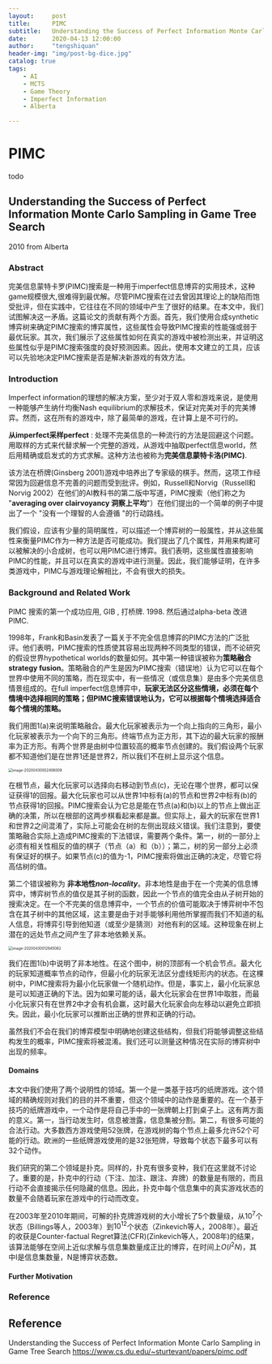 ```yaml
---
layout:     post
title:      PIMC
subtitle:   Understanding the Success of Perfect Information Monte Carlo Sampling in Game Tree Search
date:       2020-04-13 12:00:00
author:     "tengshiquan"
header-img: "img/post-bg-dice.jpg"
catalog: true
tags:
    - AI
    - MCTS
    - Game Theory 
    - Imperfect Information
    - Alberta

---
```




# PIMC

todo



## Understanding the Success of Perfect Information Monte Carlo Sampling in Game Tree Search

2010  from Alberta



### Abstract

完美信息蒙特卡罗(PIMC)搜索是一种用于imperfect信息博弈的实用技术，这种game规模很大,很难得到最优解。尽管PIMC搜索在过去曾因其理论上的缺陷而饱受批评，但在实践中，它往往在不同的领域中产生了很好的结果。在本文中，我们试图解决这一矛盾。这篇论文的贡献有两个方面。首先，我们使用合成synthetic博弈树来确定PIMC搜索的博弈属性，这些属性会导致PIMC搜索的性能强或弱于最优玩家。其次，我们展示了这些属性如何在真实的游戏中被检测出来，并证明这些属性似乎是PIMC搜索强度的良好预测因素。因此，使用本文建立的工具，应该可以先验地决定PIMC搜索是否是解决新游戏的有效方法。



### Introduction

Imperfect information的理想的解决方案，至少对于双人零和游戏来说，是使用一种能够产生纳什均衡Nash equilibrium的求解技术，保证对完美对手的完美博弈。然而，这在所有的游戏中，除了最简单的游戏，在计算上是不可行的。

**从imperfect采样perfect** :  处理不完美信息的一种流行的方法是回避这个问题。用取样的方式来代替求解一个完整的游戏，从游戏中抽取perfect信息world，然后用精确或启发式的方式求解。这种方法也被称为**完美信息蒙特卡洛(PIMC)**. 

该方法在桥牌(Ginsberg 2001)游戏中培养出了专家级的棋手。然而，这项工作经常因为回避信息不完善的问题而受到批评。例如，Russell和Norvig（Russell和Norvig 2002）在他们的AI教科书的第二版中写道，PIMC搜索（他们称之为 "**averaging over clairvoyancy 洞察上平均**"）在他们提出的一个简单的例子中提出了一个 "没有一个理智的人会遵循 "的行动路线。

我们假设，应该有少量的简明属性，可以描述一个博弈树的一般属性，并从这些属性来衡量PIMC作为一种方法是否可能成功。我们提出了几个属性，并用来构建可以被解决的小合成树，也可以用PIMC进行博弈。我们表明，这些属性直接影响PIMC的性能，并且可以在真实的游戏中进行测量。因此，我们能够证明，在许多类游戏中，PIMC与游戏理论解相比，不会有很大的损失。



### Background and Related Work

PIMC 搜索的第一个成功应用,  GIB , 打桥牌.  1998.   然后通过alpha-beta 改进 PIMC. 

1998年，Frank和Basin发表了一篇关于不完全信息博弈的PIMC方法的广泛批评。他们表明，PIMC搜索的性质使其容易出现两种不同类型的错误，而不论研究的假设世界hypothetical worlds的数量如何。其中第一种错误被称为**策略融合strategy fusion**。策略融合的产生是因为PIMC搜索（错误地）认为它可以在每个世界中使用不同的策略，而在现实中，有一些情况（或信息集）是由多个完美信息情景组成的。在full imperfect信息博弈中，**玩家无法区分这些情境，必须在每个情境中选择相同的策略；但PIMC搜索错误地认为，它可以根据每个情境选择适合每个情境的策略。**

我们用图1(a)来说明策略融合。最大化玩家被表示为一个向上指向的三角形，最小化玩家被表示为一个向下的三角形。终端节点为正方形，其下边的最大玩家的报酬率为正方形。有两个世界是由树中位置较高的概率节点创建的。我们假设两个玩家都不知道他们是在世界1还是世界2，所以我们不在树上显示这个信息。

<img src="2020-04-13-PIMC.assets/image-20200430002406009.png" alt="image-20200430002406009" style="zoom:50%;" />

在根节点，最大化玩家可以选择向右移动到节点(c)，无论在哪个世界，都可以保证获得1的回报。最大化玩家也可以从世界1中标有(a)的节点和世界2中标有(b)的节点获得1的回报。PIMC搜索会认为它总是能在节点(a)和(b)以上的节点上做出正确的决策，所以在根部的这两步棋看起来都是赢。但实际上，最大的玩家在世界1和世界2之间混淆了，实际上可能会在树的左侧出现歧义错误。我们注意到，要使策略融合实际上造成PIMC搜索的下法错误，需要两个条件。第一，树的一部分上必须有相关性相反的值的棋子（节点（a）和（b））；第二，树的另一部分上必须有保证好的棋子。如果节点(c)的值为-1，PIMC搜索将做出正确的决定，尽管它将高估树的值。



第二个错误被称为 **非本地性*non-locality***。非本地性是由于在一个完美的信息博弈中，博弈树节点的值仅是其子树的函数，因此一个节点的值完全由从子树开始的搜索决定。在一个不完美的信息博弈中，一个节点的价值可能取决于博弈树中不包含在其子树中的其他区域，这主要是由于对手能够利用他所掌握而我们不知道的私人信息，将博弈引导到他知道（或至少是猜测）对他有利的区域。这种现象在树上潜在的远处节点之间产生了非本地依赖关系。

<img src="2020-04-13-PIMC.assets/image-20200430012845082.png" alt="image-20200430012845082" style="zoom:50%;" />

我们在图1(b)中说明了非本地性。在这个图中，树的顶部有一个机会节点。最大化的玩家知道概率节点的动作，但最小化的玩家无法区分虚线矩形内的状态。在这棵树中，PIMC搜索将为最小化玩家做一个随机动作。但是，事实上，最小化玩家总是可以知道正确的下法。因为如果可能的话，最大化玩家会在世界1中取胜，而最小化玩家只有在世界2中才会有机会赢，这时最大化玩家会向左移动以避免立即损失。因此，最小化玩家可以推断出正确的世界和正确的行动。

虽然我们不会在我们的博弈模型中明确地创建这些结构，但我们将能够调整这些结构发生的概率，PIMC搜索将被混淆。我们还可以测量这种情况在实际的博弈树中出现的频率。



#### Domains

本文中我们使用了两个说明性的领域。第一个是一类基于技巧的纸牌游戏。这个领域的精确规则对我们的目的并不重要，但这个领域中的动作是重要的。在一个基于技巧的纸牌游戏中，一个动作是将自己手中的一张牌朝上打到桌子上。这有两方面的意义。第一，当行动发生时，信息被泄露，信息集被分割。第二，有很多可能的合法行动。大多数西方游戏使用52张牌，在游戏树的每个节点上最多允许52个可能的行动。欧洲的一些纸牌游戏使用的是32张短牌，导致每个状态下最多可以有32个动作。

我们研究的第二个领域是扑克。同样的，扑克有很多变种，我们在这里就不讨论了。重要的是，扑克中的行动（下注、加注、跟注、弃牌）的数量是有限的，而且行动不会直接揭示任何隐藏的信息。因此，扑克中每个信息集中的真实游戏状态的数量不会随着玩家在游戏中的行动而改变。

在2003年至2010年期间，可解的扑克牌游戏树的大小增长了5个数量级，从$10^7$个状态（Billings等人，2003年）到$10^12$个状态（Zinkevich等人，2008年）。最近的收获是Counter-factual Regret算法(CFR)(Zinkevich等人，2008年)的结果，该算法能够在空间上近似求解与信息集数量成正比的博弈，在时间上$O(I^2N)$，其中I是信息集数量，N是博弈状态数。



#### Further Motivation













### Reference


## Reference

Understanding the Success of Perfect Information Monte Carlo Sampling in Game Tree Search  https://www.cs.du.edu/~sturtevant/papers/pimc.pdf



















